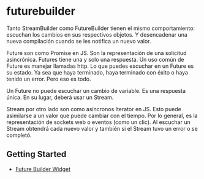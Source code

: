 # futurebuilder

Tanto StreamBuilder como FutureBuilder tienen el mismo comportamiento: escuchan los cambios en sus respectivos objetos. Y desencadenar una nueva compilación cuando se les notifica un nuevo valor.

Future son como Promise en JS. Son la representación de una solicitud asincrónica. Futures tiene una y solo una respuesta. Un uso común de Future es manejar llamadas http. Lo que puedes escuchar en un Future es su estado. Ya sea que haya terminado, haya terminado con éxito o haya tenido un error. Pero eso es todo.

Un Future no puede escuchar un cambio de variable. Es una respuesta única. En su lugar, deberá usar un Stream.

Stream por otro lado son como asíncronos Iterator en JS. Esto puede asimilarse a un valor que puede cambiar con el tiempo. Por lo general, es la representación de sockets web o eventos (como un clic). Al escuchar un Stream obtendrá cada nuevo valor y también si el Stream tuvo un error o se completó.

## Getting Started

- [Future Builder Widget](https://www.youtube.com/watch?v=ek8ZPdWj4Qo)



